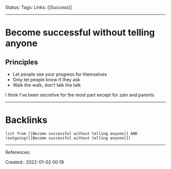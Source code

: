 Status: 
Tags: 
Links: [[Success]]
___
# Become successful without telling anyone
## Principles
- Let people see your progress for themselves
- Only let people know if they ask
- Walk the walk, don't talk the talk

I think I've been secretive for the most part except for zain and parents
___
# Backlinks
```dataview
list from [[Become successful without telling anyone]] AND !outgoing([[Become successful without telling anyone]])
```
___
References:

Created:: 2022-01-02 00:19

